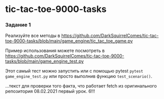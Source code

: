# tic-tac-toe-9000-tasks

### Задание 1
Реализуйте все методы в https://github.com/DarkSquirrelComes/tic-tac-toe-9000-tasks/blob/main/game_engine/tic_tac_toe_game.py

Пример использования можете посмотреть в https://github.com/DarkSquirrelComes/tic-tac-toe-9000-tasks/blob/main/game_engine_test.py

Этот самый тест можно запустить или с помощью pytest
```pytest game_engine_test.py```
или просто выполнив функцию ```test_scenario()```.

...текст для проверки того факта, что работает fetch из оригинального репозитория 08.02.2021 первый урок. 6!!!
